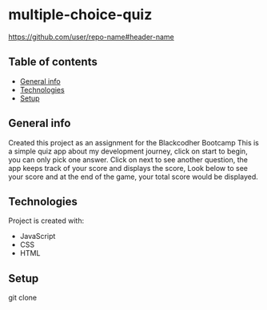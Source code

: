 # multiple-choice-quiz

https://github.com/user/repo-name#header-name

## Table of contents
* [General info](#general-info)
* [Technologies](#technologies)
* [Setup](#setup)

## General info
Created this project as an assignment for the Blackcodher Bootcamp
This is a simple quiz app about my development journey, click on start to begin, you can only pick one answer. Click on next to see another question, the app keeps track of your score and displays the score, Look below to see your score and at the end of the game, your total score would be displayed.
	
## Technologies
Project is created with:
* JavaScript
* CSS
* HTML
	
## Setup
git clone <url>





